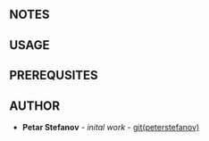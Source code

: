 ## NOTES 

## USAGE

## PREREQUSITES 

## AUTHOR
* **Petar Stefanov** - *inital work* - [git(peterstefanov)](https://github.com/peterstefanov/AstraApi)
